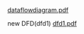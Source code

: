 [dataflowdiagram.pdf](https://github.com/ISQA3420GroupProject/ISQA3420/files/17257/dataflowdiagram.pdf)

new DFD(dfd1)
[dfd1.pdf](https://github.com/ISQA3420GroupProject/ISQA3420/files/22172/dfd1.pdf)
